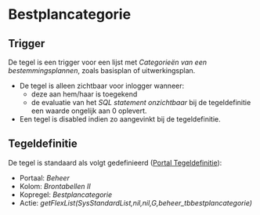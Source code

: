 # Bestplancategorie

## Trigger

De tegel is een trigger voor een lijst met *Categorieën van een bestemmingsplannen*, zoals basisplan of uitwerkingsplan.

* De tegel is alleen zichtbaar voor inlogger wanneer:
  * deze aan hem/haar is toegekend
  * de evaluatie van het *SQL statement onzichtbaar* bij de tegeldefinitie een waarde ongelijk aan 0 oplevert.
* Een tegel is disabled indien zo aangevinkt bij de tegeldefinitie.

## Tegeldefinitie

De tegel is standaard als volgt gedefinieerd ([Portal Tegeldefinitie](/docs/instellen_inrichten/portaldefinitie/portal_tegel.md)):

* Portaal: *Beheer*
* Kolom: *Brontabellen II*
* Kopregel: *Bestplancategorie*
* Actie: *getFlexList(SysStandardList,nil,nil,G,beheer_tbbestplancategorie)*
